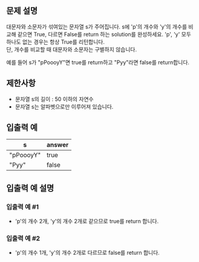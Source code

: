 ## 문제 설명
대문자와 소문자가 섞여있는 문자열 s가 주어집니다. s에 'p'의 개수와 'y'의 개수를 비교해 같으면 True, 다르면 False를 return 하는 solution를 완성하세요. 'p', 'y' 모두 하나도 없는 경우는 항상 True를 리턴합니다.    
단, 개수를 비교할 때 대문자와 소문자는 구별하지 않습니다.

예를 들어 s가 "pPoooyY"면 true를 return하고 "Pyy"라면 false를 return합니다.

## 제한사항
- 문자열 s의 길이 : 50 이하의 자연수
- 문자열 s는 알파벳으로만 이루어져 있습니다.
## 입출력 예
|s|	answer|
|---|----|
|"pPoooyY"|	true|
|"Pyy"|	false|

## 입출력 예 설명
### 입출력 예 #1
- 'p'의 개수 2개, 'y'의 개수 2개로 같으므로 true를 return 합니다.

### 입출력 예 #2
- 'p'의 개수 1개, 'y'의 개수 2개로 다르므로 false를 return 합니다.
